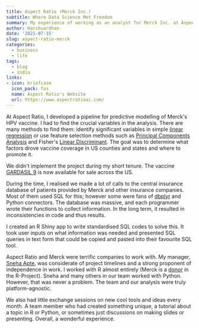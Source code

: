 ```yaml
---
title: Aspect Ratio (Merck Inc.)
subtitle: Where Data Science Met Freedom
summary: My experience of working as an analyst for Merck Inc. at Aspect Ratio, Pune 
author: Harshvardhan
date: '2021-07-15'
slug: aspect-ratio-merck
categories:
  - business
  - life
tags:
  - blog
  - india
links:
- icon: briefcase
  icon_pack: fas
  name: Aspect Ratio's Website
  url: https://www.aspectratioai.com/
---
```


At Aspect Ratio, I developed a pipeline for predictive modelling of Merck's HPV vaccine. I had to find the crucial variables in the analysis. There are many methods to find them: identify significant variables in simple [linear regression](https://en.wikipedia.org/wiki/Linear_regression) or use feature selection methods such as [Principal Components Analysis](https://en.wikipedia.org/wiki/Principal_component_analysis) and Fisher's [Linear Discriminant](https://en.wikipedia.org/wiki/Linear_discriminant_analysis). The goal was to determine what factors drove vaccine coverage in US counties and states and where to promote it.

We didn't implement the project during my short tenure. The vaccine [GARDASIL 9](https://www.merckvaccines.com/gardasil9/) is now available for sale across the US.

During the time, I realised we made a lot of calls to the central insurance database of patients provided by Merck and other insurance companies. Most of them used SQL for this; however some were fans of [dbplyr](https://dbplyr.tidyverse.org/) and Python connectors. The database was massive, and each programmer wrote their functions to collect information. In the long term, it resulted in inconsistencies in code and thus results.

I created an R Shiny app to write standardised SQL codes to solve this. It took user inputs on what information was needed and presented SQL queries in text form that could be copied and pasted into their favourite SQL tool.

Aspect Ratio and Merck were terrific companies to work with. My manager, [Sneha Apte](https://www.linkedin.com/in/sneha-apte-86b17324/?originalSubdomain=in), was considerate of project timelines and a strong proponent of independence in work. I worked with R almost entirely (Merck is a [donor](https://www.r-project.org/foundation/donors.html) in the R-Project). Sneha and many others in our team worked with Python. However, that was never a problem. The team and our analysis were truly platform-agnostic.

We also had little exchange sessions on new cool tools and ideas every month. A team member who had created something unique, a tutorial about a topic in R or Python, or sometimes just discussions on making slides or presenting. Overall, a wonderful experience.
